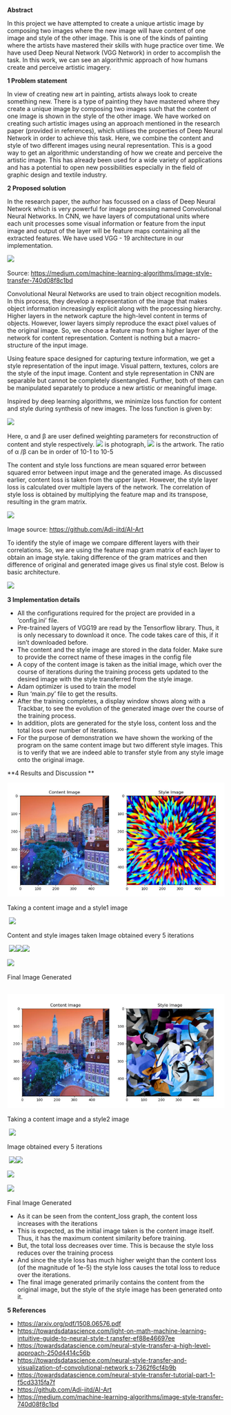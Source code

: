 ﻿**Abstract** 

In this project we have attempted to create a unique artistic image by composing two images where the new image will have content of one image and style of the other image. This is one of the kinds of painting where the artists have mastered their skills with huge practice over time. We have used Deep Neural Network (VGG Network) in order to accomplish the task. In this work, we can see an algorithmic approach of how humans create and perceive artistic imagery. 

**1    Problem statement** 

In view of creating new art in painting, artists always look to create something new. There is a type of painting they have mastered where they create a unique image by composing two  images such that the content of one image is shown in the style of the other image. We have worked on creating such artistic images using an approach mentioned in the research paper (provided in references), which utilises the properties of Deep Neural Network in order to achieve this task. Here, we combine the content and style of  two  different  images  using  neural  representation.  This  is  a  good  way  to  get  an  algorithmic understanding of how we create and perceive the artistic image.  This has already been used for a wide variety of applications and has a potential to open new possibilities especially in the field of graphic design and textile industry. 

**2    Proposed solution** 

In the research paper, the author has focussed on a class of Deep Neural Network which is very powerful for image processing named Convolutional Neural Networks. In CNN, we have layers of computational units where each unit processes some visual information or feature from the input image and output of the layer will be feature maps containing all the extracted features. We have used VGG - 19 architecture in our implementation. 


![](Project%20Report.001.png)

Source: https://medium.com/machine-learning-algorithms/image-style-transfer-740d08f8c1bd

Convolutional Neural Networks are used to train object recognition models. In this process, they develop a  representation  of  the  image  that  makes  object  information  increasingly  explicit  along  with  the processing hierarchy. Higher layers in the network capture the high-level content in terms of objects. However, lower layers simply reproduce the exact pixel values of the original image. So, we choose a feature map from a higher layer of the network for content representation. Content is nothing but a macro-structure of the input image.  

Using feature space designed for capturing texture information, we get a style representation of the input image. Visual pattern, textures, colors are the style of the input image. Content and style representation in CNN are separable but cannot be completely disentangled. Further, both of them can be manipulated separately to produce a new artistic or meaningful image.  

Inspired by deep learning algorithms, we minimize loss function for content and style during synthesis of new images. The loss function is given by: 

![](Project%20Report.002.png)

Here, α and β are user defined weighting parameters for reconstruction of content and style respectively. ![](Project%20Report.003.png) is photograph, ![](Project%20Report.004.png) is the artwork. The ratio of α /β can be in order of 10-1 to 10-5 

The content and style loss functions are mean squared error between squared error between input image and the generated image.  As discussed earlier, content loss is taken from the upper layer. However, the style layer loss is calculated over multiple layers of the network. The correlation of style loss is obtained by multiplying the feature map and its transpose, resulting in the gram matrix.  

![](Project%20Report.005.png)

Image source: https://github.com/Adi-iitd/AI-Art

To identify the style of image we compare different layers with their correlations. So, we are using the feature map gram matrix of each layer to obtain an image style. taking difference of the gram matrices and then difference of original and generated image gives us final style cost. Below is basic architecture. 

![](Project%20Report.006.png)

**3    Implementation details** 

- All the configurations required for the project are provided in a ‘config.ini’ file. 
- Pre-trained  layers  of  VGG19  are  read by the Tensorflow library. Thus, it is only necessary to download it once. The code takes care of this, if it isn’t downloaded before. 
- The content and the style image are stored in the data folder. Make sure to provide the correct name of these images in the config file 
- A copy of the content image is taken as the initial image, which over the course of iterations during the training process gets updated to the desired image with the style transferred from the style image. 
- Adam optimizer is used to train the model 
- Run ‘main.py’ file to get the results. 
- After the training completes, a display window shows along with a Trackbar, to see the evolution of the generated image over the course of the training process. 
- In addition, plots are generated for the style loss, content loss and the total loss over number of iterations. 
- For  the  purpose  of demonstration we have shown the working of the program on the same content image but two different style images. This is to verify that we are indeed able to transfer style from any style image onto the original image.



**4   Results and Discussion **

![](Project%20Report.007.png)

 Taking a content image and a style1 image 

​											 ![](Project%20Report.008.png)

Content and style images taken Image obtained every 5 iterations



​								![](Project%20Report.009.png)![](Project%20Report.010.png)![](Project%20Report.012.png)



![](Project%20Report.013.png)

Final Image Generated



​																	 ![](Project%20Report.014.png)

Taking a content image and a style2 image

​										 ![](Project%20Report.015.png)

Image obtained every 5 iterations 

​															![](Project%20Report.016.png)![](Project%20Report.017.png)

![](Project%20Report.018.png)

![](Project%20Report.019.png)

Final Image Generated

<p>

- As it can be seen from the content\_loss graph, the content loss increases with the iterations 
- This is expected, as the initial image taken is the content image itself. Thus, it has the maximum content similarity before training.  
- But, the total loss decreases over time. This is because the style loss reduces over the training process 
- And since the style loss has much higher weight than the content loss (of the magnitude of 1e-5) the style loss causes the total loss to reduce over the iterations. 
- The final image generated primarily contains the content from the original image, but the style of the style image has been generated onto it. 



**5   References** 

- <https://arxiv.org/pdf/1508.06576.pdf>  
- [https://towardsdatascience.com/light-on-math-machine-learning-intuitive-guide-to-neural-style-t ransfer-ef88e46697ee](https://towardsdatascience.com/light-on-math-machine-learning-intuitive-guide-to-neural-style-transfer-ef88e46697ee)  
- <https://towardsdatascience.com/neural-style-transfer-a-high-level-approach-250d4414c56b>  
- [https://towardsdatascience.com/neural-style-transfer-and-visualization-of-convolutional-network s-7362f6cf4b9b](https://towardsdatascience.com/neural-style-transfer-and-visualization-of-convolutional-networks-7362f6cf4b9b)  
- <https://towardsdatascience.com/neural-style-transfer-tutorial-part-1-f5cd3315fa7f>  
- <https://github.com/Adi-iitd/AI-Art> 
- <https://medium.com/machine-learning-algorithms/image-style-transfer-740d08f8c1bd>  
